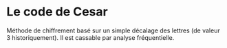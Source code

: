 # Le code de Cesar
Méthode de chiffrement basé sur un simple décalage des lettres (de valeur 3 historiquement). Il est cassable par analyse fréquentielle. 

